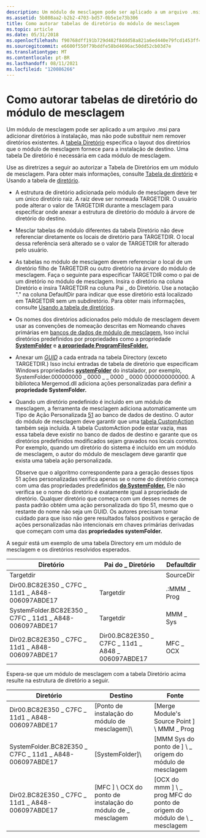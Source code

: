 ```yaml
---
description: Um módulo de mesclagem pode ser aplicado a um arquivo .msi para adicionar diretórios à instalação, mas não pode substituir nem remover diretórios existentes.
ms.assetid: 5b808aa2-b2b2-4703-bd57-0b5e1e73b306
title: Como autorar tabelas de diretório do módulo de mesclagem
ms.topic: article
ms.date: 05/31/2018
ms.openlocfilehash: f90768dff191b729d482f8ddd58a821a6ed440e79fcd1453ff412aaf7b8a76fb
ms.sourcegitcommit: e6600f550f79bddfe58bd4696ac50dd52cb03d7e
ms.translationtype: MT
ms.contentlocale: pt-BR
ms.lasthandoff: 08/11/2021
ms.locfileid: "120086266"
---
```

# <a name="authoring-merge-module-directory-tables"></a>Como autorar tabelas de diretório do módulo de mesclagem

Um módulo de mesclagem pode ser aplicado a um arquivo .msi para adicionar diretórios à instalação, mas não pode substituir nem remover diretórios existentes. A [tabela Diretório](directory-table.md) especifica o layout dos diretórios que o módulo de mesclagem fornece para a instalação de destino. Uma tabela De diretório é necessária em cada módulo de mesclagem.

Use as diretrizes a seguir ao autorizar a Tabela de Diretórios em um módulo de mesclagem. Para obter mais informações, consulte [Tabela de diretório](directory-table.md) e Usando a tabela de [diretório](using-the-directory-table.md).

-   A estrutura de diretório adicionada pelo módulo de mesclagem deve ter um único diretório raiz. A raiz deve ser nomeada TARGETDIR. O usuário pode alterar o valor de TARGETDIR durante a mesclagem para especificar onde anexar a estrutura de diretório do módulo à árvore de diretório do destino.
-   Mesclar tabelas de módulo diferentes da tabela Diretório não deve referenciar diretamente os locais de diretório para TARGETDIR. O local dessa referência será alterado se o valor de TARGETDIR for alterado pelo usuário.
-   As tabelas no módulo de mesclagem devem referenciar o local de um diretório filho de TARGETDIR ou outro diretório na árvore do módulo de mesclagem. Faça o seguinte para especificar TARGETDIR como o pai de um diretório no módulo de mesclagem. Insira o diretório na coluna Diretório e insira TARGETDIR na coluna Pai \_ do Diretório. Use a notação "." na coluna DefaultDir para indicar que esse diretório está localizado em TARGETDIR sem um subdiretório. Para obter mais informações, consulte [Usando a tabela de diretórios](using-the-directory-table.md).
-   Os nomes dos diretórios adicionados pelo módulo de mesclagem devem usar as convenções de nomeação descritas em Nomeando chaves primárias em [bancos de dados de módulo de mesclagem.](naming-primary-keys-in-merge-module-databases.md) Isso inclui diretórios predefinidos por propriedades como a propriedade [**SystemFolder**](systemfolder.md) e [**a propriedade ProgramFilesFolder.**](programfilesfolder.md)
-   Anexar um [*GUID*](g-gly.md) a cada entrada na tabela Directory (exceto TARGETDIR.) Isso inclui entradas de tabela de diretório que especificam Windows propriedades [**systemFolder**](systemfolder.md) do instalador, por exemplo, SystemFolder.000000000 \_ 0000 \_ \_ 0000 \_ 0000 0000000000000. A biblioteca Mergemod.dll adiciona ações personalizadas para definir a **propriedade SystemFolder.**
-   Quando um diretório predefinido é incluído em um módulo de mesclagem, a ferramenta de mesclagem adiciona automaticamente um Tipo de Ação Personalizada [51](custom-action-type-51.md) ao banco de dados de destino. O autor do módulo de mesclagem deve garantir que uma [tabela CustomAction](customaction-table.md) também seja incluída. A tabela CustomAction pode estar vazia, mas essa tabela deve existir no banco de dados de destino e garante que os diretórios predefinidos modificados sejam gravados nos locais corretos. Por exemplo, quando um diretório do sistema é incluído em um módulo de mesclagem, o autor do módulo de mesclagem deve garantir que exista uma tabela ação personalizada.

    Observe que o algoritmo correspondente para a geração desses tipos 51 ações personalizadas verifica apenas se o nome do diretório começa com uma das propriedades predefinidos [**do SystemFolder.**](systemfolder.md) Ele não verifica se o nome do diretório é exatamente igual à propriedade de diretório. Qualquer diretório que começa com um desses nomes de pasta padrão obtém uma ação personalizada do tipo 51, mesmo que o restante do nome não seja um GUID. Os autores precisam tomar cuidado para que isso não gere resultados falsos positivos e geração de ações personalizadas não intencionais em chaves primárias derivadas que começam com uma das **propriedades systemFolder.**

A seguir está um exemplo de uma tabela Directory em um módulo de mesclagem e os diretórios resolvidos esperados.



| Diretório                                              | Pai do \_ Diretório                                | Defaultdir  |
|--------------------------------------------------------|--------------------------------------------------|-------------|
| Targetdir                                              |                                                  | SourceDir   |
| Dir00.BC82E350 \_ C7FC \_ 11d1 \_ A848-006097ABDE17        | Targetdir                                        | .:MMM \_ Prog |
| SystemFolder.BC82E350 \_ C7FC \_ 11d1 \_ A848-006097ABDE17 | Targetdir                                        | MMM \_ Sys    |
| Dir02.BC82E350 \_ C7FC \_ 11d1 \_ A848-006097ABDE17        | Dir00.BC82E350 \_ C7FC \_ 11d1 \_ A848 \_ 006097ABDE17 | MFC \_ OCX    |



 

Espera-se que um módulo de mesclagem com a tabela Diretório acima resulte na estrutura de diretório a seguir.



| Diretório                                              | Destino                                     | Fonte                                               |
|--------------------------------------------------------|--------------------------------------------|------------------------------------------------------|
| Dir00.BC82E350 \_ C7FC \_ 11d1 \_ A848-006097ABDE17        | \[Ponto de instalação do módulo de mesclagem\]\\         | \[Merge Module's Source Point \] \\ MMM \_ Prog           |
| SystemFolder.BC82E350 \_ C7FC \_ 11d1 \_ A848-006097ABDE17 | \[SystemFolder\]\\                         | \[MMM Sys do ponto de \] \\ \_ origem do módulo de mesclagem            |
| Dir02.BC82E350 \_ C7FC \_ 11d1 \_ A848-006097ABDE17        | \[MFC \] \\ OCX do ponto de instalação do módulo de \_ mesclagem | \[OCX do mmm \] \\ \_ prog MFC do ponto de origem do módulo de \\ \_ mesclagem |



 

 

 



